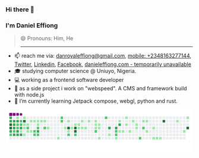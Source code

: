 ### Hi there 👋

### I'm Daniel Effiong

> 😄 Pronouns: Him, He
> ____________________________

- 📫 reach me via: [danroyaleffiong@gmail.com](mailto:danroyaleffiong@gmail.com), [mobile: +2348163277144](tel:+2348163277144), [Twitter](https://bit.ly/daniel-effiong-twitter), [Linkedin](https://bit.ly/daniel-effiong-linkedin), [Facebook](https://facebook.com/danroyal.effiong.7), [danieleffiong.com - temporarily unavailable](https://danieleffiong.com)
- 🎓 studying computer science @ Uniuyo, Nigeria.
- 💻 working as a frontend software developer
- 🚀 as a side project i work on "webspeed". A CMS and framework build with node.js
- 🌱 I’m currently learning Jetpack compose, webgl, python and rust.


![snake gif](https://github.com/danroyal001/danroyal001/blob/output/github-contribution-grid-snake.gif)

<!--
**Danroyal001/Danroyal001** is a ✨ _special_ ✨ repository because its `README.md` (this file) appears on your GitHub profile.

Here are some ideas to get you started:

- 🔭 I’m currently working on ...
- 🌱 I’m currently learning ...
- 👯 I’m looking to collaborate on ...
- 🤔 I’m looking for help with ...
- 💬 Ask me about ...

- ⚡ Fun fact: ...
-->
